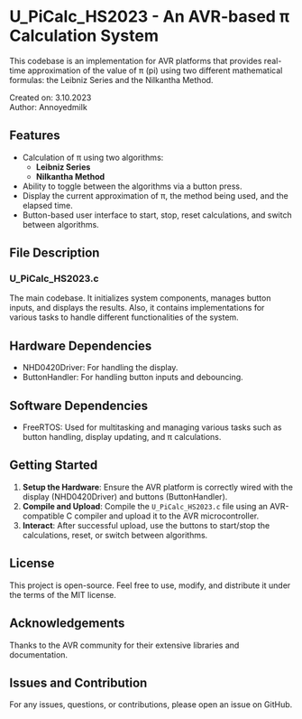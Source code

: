 # U_PiCalc_HS2023 - An AVR-based π Calculation System

This codebase is an implementation for AVR platforms that provides real-time approximation of the value of π (pi) using two different mathematical formulas: the Leibniz Series and the Nilkantha Method.

Created on: 3.10.2023  
Author: Annoyedmilk

## Features
- Calculation of π using two algorithms:
  - **Leibniz Series**
  - **Nilkantha Method**
- Ability to toggle between the algorithms via a button press.
- Display the current approximation of π, the method being used, and the elapsed time.
- Button-based user interface to start, stop, reset calculations, and switch between algorithms.

## File Description

### U_PiCalc_HS2023.c
The main codebase. It initializes system components, manages button inputs, and displays the results. Also, it contains implementations for various tasks to handle different functionalities of the system.

## Hardware Dependencies
- NHD0420Driver: For handling the display.
- ButtonHandler: For handling button inputs and debouncing.

## Software Dependencies
- FreeRTOS: Used for multitasking and managing various tasks such as button handling, display updating, and π calculations.

## Getting Started

1. **Setup the Hardware**: Ensure the AVR platform is correctly wired with the display (NHD0420Driver) and buttons (ButtonHandler).
2. **Compile and Upload**: Compile the `U_PiCalc_HS2023.c` file using an AVR-compatible C compiler and upload it to the AVR microcontroller.
3. **Interact**: After successful upload, use the buttons to start/stop the calculations, reset, or switch between algorithms.

## License
This project is open-source. Feel free to use, modify, and distribute it under the terms of the MIT license.

## Acknowledgements
Thanks to the AVR community for their extensive libraries and documentation.

## Issues and Contribution
For any issues, questions, or contributions, please open an issue on GitHub.